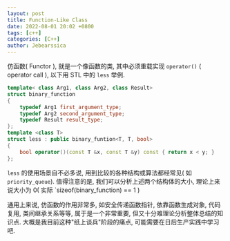 ```yaml
---
layout: post
title: Function-Like Class
date: 2022-08-01 20:02 +0800
tags: [c++]
categories: [C++]
author: Jebearssica
---
```


仿函数( Functor ), 就是一个像函数的类, 其中必须重载实现 `operator()` ( operator call ), 以下用 STL 中的 `less` 举例.

```c++
template< class Arg1, class Arg2, class Result>
struct binary_function
{
    typedef Arg1 first_argument_type;
    typedef Arg2 second_argument_type;
    typedef Result result_type;
};
template <class T>
struct less : public binary_funtion<T, T, bool>
{
    bool operator()(const T &x, const T &y) const { return x < y; }
};
```

`less` 的使用场景自不必多说, 用到比较的各种结构或算法都经常见( 如 `priority_queue`). 值得注意的是, 我们可以分析上述两个结构体的大小, 理论上来说大小为 0( 实际 `sizeof(binary_function) == 1 )

通用上来说, 仿函数的作用非常多, 如安全传递函数指针, 依靠函数生成对象, 代码复用, 类间继承关系等等, 属于是一个非常重要, 但又十分难理论分析整体总结的知识点. 大概是我目前这种"纸上谈兵"阶段的痛点, 可能需要在日后生产实践中学习吧.
